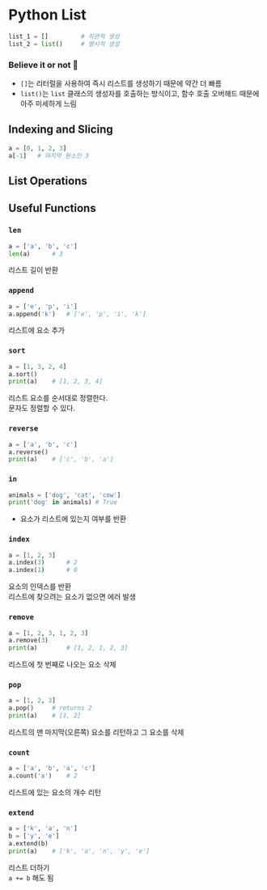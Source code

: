 # Python List
```py
list_1 = []         # 직관적 생성
list_2 = list()     # 명시적 생성
```
### Believe it or not 👀
* `[]`는 리터럴을 사용하여 즉시 리스트를 생성하기 때문에 약간 더 빠름
* `list()`는 `list` 클래스의 생성자를 호출하는 방식이고, 함수 호출 오버헤드 때문에 아주 미세하게 느림

## Indexing and Slicing
```py
a = [0, 1, 2, 3]
a[-1]   # 마지막 원소인 3
```

## List Operations

## Useful Functions
### `len`
```py
a = ['a', 'b', 'c']
len(a)      # 3
```
리스트 길이 반환

### `append`
```py
a = ['e', 'p', 'i']
a.append('k')   # ['e', 'p', 'i', 'k']
```
리스트에 요소 추가

### `sort`
```py
a = [1, 3, 2, 4]
a.sort()
print(a)    # [1, 2, 3, 4]
```
리스트 요소를 순서대로 정렬한다.  
문자도 정렬할 수 있다.

### `reverse`
```py
a = ['a', 'b', 'c']
a.reverse()
print(a)    # ['c', 'b', 'a']
```

### `in`
```py
animals = ['dog', 'cat', 'cow']
print('dog' in animals) # True
```
* 요소가 리스트에 있는지 여부를 반환

### `index`
```py
a = [1, 2, 3]
a.index(3)      # 2
a.index(1)      # 0
```
요소의 인덱스를 반환  
리스트에 찾으려는 요소가 없으면 에러 발생

### `remove`
```py
a = [1, 2, 3, 1, 2, 3]
a.remove(3)
print(a)        # [1, 2, 1, 2, 3]
```
리스트에 첫 번째로 나오는 요소 삭제

### `pop`
```py
a = [1, 2, 3]
a.pop()     # returns 2
print(a)    # [1, 2]
```
리스트의 맨 마지막(오른쪽) 요소를 리턴하고 그 요소를 삭제

### `count`
```py
a = ['a', 'b', 'a', 'c']
a.count('a')    # 2
```
리스트에 있는 요소의 개수 리턴

### `extend`
```py
a = ['k', 'a', 'n']
b = ['y', 'e']
a.extend(b)
print(a)    # ['k', 'a', 'n', 'y', 'e']
```
리스트 더하기  
`a += b` 해도 됨
